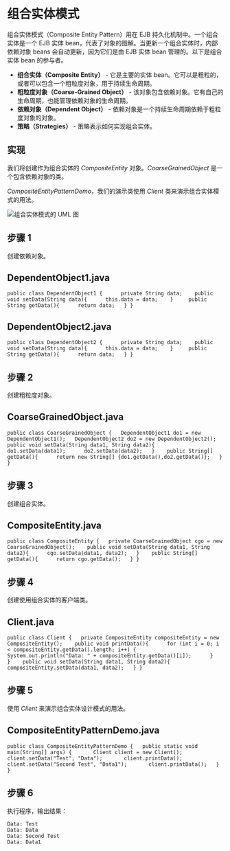# 组合实体模式

组合实体模式（Composite Entity Pattern）用在 EJB 持久化机制中。一个组合实体是一个 EJB 实体 bean，代表了对象的图解。当更新一个组合实体时，内部依赖对象 beans 会自动更新，因为它们是由 EJB 实体 bean 管理的。以下是组合实体 bean 的参与者。

- **组合实体（Composite Entity）** - 它是主要的实体 bean。它可以是粗粒的，或者可以包含一个粗粒度对象，用于持续生命周期。
- **粗粒度对象（Coarse-Grained Object）** - 该对象包含依赖对象。它有自己的生命周期，也能管理依赖对象的生命周期。
- **依赖对象（Dependent Object）** - 依赖对象是一个持续生命周期依赖于粗粒度对象的对象。
- **策略（Strategies）** - 策略表示如何实现组合实体。

## 实现

我们将创建作为组合实体的 *CompositeEntity* 对象。*CoarseGrainedObject* 是一个包含依赖对象的类。

*CompositeEntityPatternDemo*，我们的演示类使用 *Client* 类来演示组合实体模式的用法。

![组合实体模式的 UML 图](https://www.runoob.com/wp-content/uploads/2014/08/compositeentity_pattern_uml_diagram.jpg)

## 步骤 1

创建依赖对象。

## DependentObject1.java

```
public class DependentObject1 {      private String data;    public void setData(String data){      this.data = data;    }     public String getData(){      return data;   } }
```



## DependentObject2.java

```
public class DependentObject2 {      private String data;    public void setData(String data){      this.data = data;    }     public String getData(){      return data;   } }
```



## 步骤 2

创建粗粒度对象。

## CoarseGrainedObject.java

```
public class CoarseGrainedObject {   DependentObject1 do1 = new DependentObject1();   DependentObject2 do2 = new DependentObject2();    public void setData(String data1, String data2){      do1.setData(data1);      do2.setData(data2);   }    public String[] getData(){      return new String[] {do1.getData(),do2.getData()};   } }
```



## 步骤 3

创建组合实体。

## CompositeEntity.java

```
public class CompositeEntity {   private CoarseGrainedObject cgo = new CoarseGrainedObject();    public void setData(String data1, String data2){      cgo.setData(data1, data2);   }    public String[] getData(){      return cgo.getData();   } }
```



## 步骤 4

创建使用组合实体的客户端类。

## Client.java

```
public class Client {   private CompositeEntity compositeEntity = new CompositeEntity();    public void printData(){      for (int i = 0; i < compositeEntity.getData().length; i++) {         System.out.println("Data: " + compositeEntity.getData()[i]);      }   }    public void setData(String data1, String data2){      compositeEntity.setData(data1, data2);   } }
```



## 步骤 5

使用 *Client* 来演示组合实体设计模式的用法。

## CompositeEntityPatternDemo.java

```
public class CompositeEntityPatternDemo {   public static void main(String[] args) {       Client client = new Client();       client.setData("Test", "Data");       client.printData();       client.setData("Second Test", "Data1");       client.printData();   } }
```



## 步骤 6

执行程序，输出结果：

```
Data: Test
Data: Data
Data: Second Test
Data: Data1
```